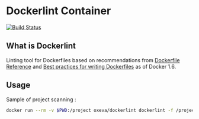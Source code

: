 Dockerlint Container
====================

[![Build Status](https://travis-ci.org/oxeva/dockerlint.svg?branch=master)](https://travis-ci.org/oxeva/dockerlint)

What is Dockerlint
------------------

Linting tool for Dockerfiles based on recommendations from
[Dockerfile Reference](https://docs.docker.com/engine/reference/builder/) and [Best practices for writing Dockerfiles](https://docs.docker.com/engine/userguide/eng-image/dockerfile_best-practices/) as of Docker 1.6.

Usage
-----

Sample of project scanning :

```sh
docker run --rm -v $PWD:/project oxeva/dockerlint dockerlint -f /project/Dockerfile
```
